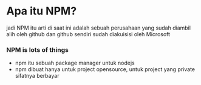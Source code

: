 # Apa itu NPM?

jadi NPM itu arti di saat ini adalah sebuah perusahaan yang sudah diambil alih oleh github dan github sendiri sudah diakuisisi oleh Microsoft

### NPM is lots of things

* npm itu sebuah package manager untuk nodejs
* npm dibuat hanya untuk project opensource, untuk project yang private sifatnya berbayar
